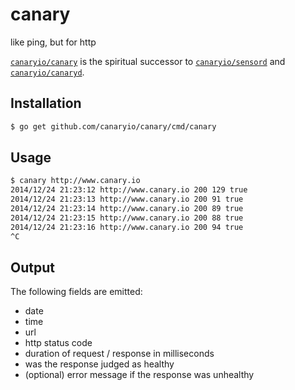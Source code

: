 canary
======

like ping, but for http

[`canaryio/canary`](https://github.com/canaryio/canary) is the spiritual successor to [`canaryio/sensord`](https://github.com/canaryio/sensord) and [`canaryio/canaryd`](https://github.com/canaryio/canaryd).

## Installation

```sh
$ go get github.com/canaryio/canary/cmd/canary
```

## Usage

```sh
$ canary http://www.canary.io
2014/12/24 21:23:12 http://www.canary.io 200 129 true
2014/12/24 21:23:13 http://www.canary.io 200 91 true
2014/12/24 21:23:14 http://www.canary.io 200 89 true
2014/12/24 21:23:15 http://www.canary.io 200 88 true
2014/12/24 21:23:16 http://www.canary.io 200 94 true
^C
```

## Output

The following fields are emitted:

* date
* time
* url
* http status code
* duration of request / response in milliseconds
* was the response judged as healthy
* (optional) error message if the response was unhealthy
